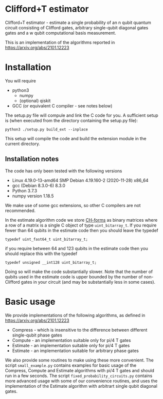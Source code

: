 # Clifford+T estimator
Clifford+T estimator - estimate a single probability of an n qubit quantum circuit consisting of Clifford gates, arbitrary single-qubit diagonal gates gates and a w qubit computational basis measurement.

This is an implementation of the algorithms reported in https://arxiv.org/abs/2101.12223

# Installation

You will require
* python3 
  * numpy
  * (optional) qiskit
* GCC (or equivalent C compiler - see notes below)

The setup.py file will compule and link the C code for you. A sufficient setup is (when executed from the directory containing the setup.py file):

`python3 ./setup.py build_ext --inplace`

This setup will compile the code and build the extension module in the current directory.

## Installation notes

The code has only been tested with the following versions
  * Linux 4.19.0-13-amd64 SMP Debian 4.19.160-2 (2020-11-28) x86_64
  * gcc (Debian 8.3.0-6) 8.3.0
  * Python 3.7.3
  * numpy version 1.18.5

We make use of some gcc extensions, so other C compilers are not recommended.

In the estimate algorithm code we store [CH-forms](https://quantum-journal.org/papers/q-2019-09-02-181/) as binary matrices where a row of a matrix is a single C object of type `uint_bitarray_t`. If you require fewer than 64 qubits in the estimate code then you should leave the typedef

`typedef uint_fast64_t uint_bitarray_t;`

if you require between 64 and 123 qubits in the estimate code then  you should replace this with the typedef 

`typedef unsigned __int128 uint_bitarray_t;`

Doing so will make the code substantially slower. Note that the number of qubits used in the estimate code is upper bounded by the number of non-Clifford gates in your circuit (and may be substantially less in some cases).


# Basic usage

We provide implementations of the following algorithms, as defined in https://arxiv.org/abs/2101.12223

* Compress - which is insensitive to the difference between different single-qubit phase gates
* Compute - an implementation suitable only for pi/4 T gates
* Estimate - an implementation suitable only for pi/4 T gates
* Estimate - an implementation suitable for arbitrary phase gates

We also provide some routines to make using these more convenient. The script `small_example.py` contains examples for basic usage of the Compress, Compute and Estimate algorithms with pi/4 T gates and should run in a few seconds. The script `fixed_probability_circuits.py` contains more advanced usage with some of our convenience routines, and uses the implementation of the Estimate algorithm with arbitrart single qubit diagonal gates.
